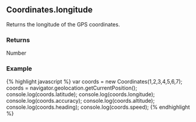 Coordinates.longitude
-----------
Returns the longitude of the GPS coordinates.

### Returns ###
Number

### Example ###
{% highlight javascript %}
	var coords = new Coordinates(1,2,3,4,5,6,7);
	coords = navigator.geolocation.getCurrentPosition();
	console.log(coords.latitude);
	console.log(coords.longitude);
	console.log(coords.accuracy);
	console.log(coords.altitude);
	console.log(coords.heading);
	console.log(coords.speed);
{% endhighlight %}